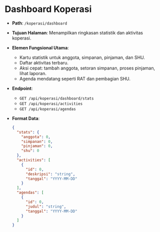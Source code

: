 # Dashboard Koperasi

- **Path**: `/koperasi/dashboard`
- **Tujuan Halaman**: Menampilkan ringkasan statistik dan aktivitas koperasi.
- **Elemen Fungsional Utama**:
  - Kartu statistik untuk anggota, simpanan, pinjaman, dan SHU.
  - Daftar aktivitas terbaru.
  - Aksi cepat: tambah anggota, setoran simpanan, proses pinjaman, lihat laporan.
  - Agenda mendatang seperti RAT dan pembagian SHU.
- **Endpoint**:
  - `GET /api/koperasi/dashboard/stats`
  - `GET /api/koperasi/activities`
  - `GET /api/koperasi/agendas`
- **Format Data**:

  ```json
  {
    "stats": {
      "anggota": 0,
      "simpanan": 0,
      "pinjaman": 0,
      "shu": 0
    },
    "activities": [
      {
        "id": 0,
        "deskripsi": "string",
        "tanggal": "YYYY-MM-DD"
      }
    ],
    "agendas": [
      {
        "id": 0,
        "judul": "string",
        "tanggal": "YYYY-MM-DD"
      }
    ]
  }
  ```
